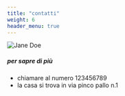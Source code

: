 ```yaml
---
title: "contatti"
weight: 6
header_menu: true
---
```


![Jane Doe](images/riso.jpg)

##### per sapre di più
- chiamare al numero 123456789
- la casa si trova in via pinco pallo n.1


 




